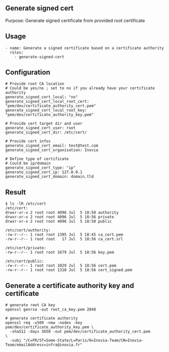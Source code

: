 Generate signed cert
--------------------

Purpose: Generate signed certificate from provided root certificate

Usage
-----

    - name: Generate a signed certificate based on a certificate authority
      roles:
        - generate-signed-cert
        
Configuration
-------------

	# Provide root CA location
	# Could be yes/no ; set to no if you already have your certificate authority
	generate_signed_cert_local: "no"
	generate_signed_cert_local_root_cert: "pem/dev/certificate_authority_cert.pem"
	generate_signed_cert_local_root_key: "pem/dev/certificate_authority_key.pem"

	# Provide cert target dir and user 
	generate_signed_cert_user: root
	generate_signed_cert_dir: /etc/cert/

	# Provide cert infos
	generate_signed_cert_email: test@test.com
	generate_signed_cert_organisation: Inovia

	# Define type of certificate
	# Could be ip/domain
	generate_signed_cert_type: "ip"
	generate_signed_cert_ip: 127.0.0.1
	generate_signed_cert_domain: domain.tld


Result
------
    $ ls -lR /etc/cert
    /etc/cert:
    drwxr-xr-x 2 root root 4096 Jul  5 18:50 authority
    drwxr-xr-x 2 root root 4096 Jul  5 18:56 private
    drwxr-xr-x 2 root root 4096 Jul  5 18:50 public
    
    /etc/cert/authority:
    -rw-r--r-- 1 root root 1395 Jul  5 18:45 ca_cert.pem
    -rw-r--r-- 1 root root   17 Jul  5 18:56 ca_cert.srl
    
    /etc/cert/private:
    -rw-r--r-- 1 root root 1679 Jul  5 18:56 key.pem
    
    /etc/cert/public:
    -rw-r--r-- 1 root root 1029 Jul  5 18:56 cert.pem
    -rw-r--r-- 1 root root 1310 Jul  5 18:56 cert_signed.pem


Generate a certificate authority key and certificate
--------------------

    # generate root CA key
    openssl genrsa -out root_ca_key.pem 2048
    
    # generate certificate authority
    openssl req -x509 -new -nodes -key pem/dev/certificate_authority_key.pem \
      -sha512 -days 3650 -out pem/dev/certificate_authority_cert.pem         \
      -subj "/C=FR/ST=Some-State/L=Paris/O=Inovia-Team/CN=Inovia-Team/emailAddress=infra@inovia.fr"
